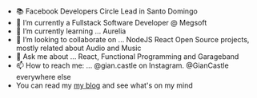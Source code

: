 - 📚 Facebook Developers Circle Lead in Santo Domingo
- 🔭 I’m currently a Fullstack Software Developer @ Megsoft
- 🌱 I’m currently learning ... Aurelia
- 👯 I’m looking to collaborate on ... NodeJS React Open Source projects, mostly related about Audio and Music
- 💬 Ask me about ... React, Functional Programming and Garageband
- 📫 How to reach me: ... @gian.castle on Instagram. @GianCastle everywhere else
- You can read my [my blog](https://giancastle.com) and see what's on my mind


